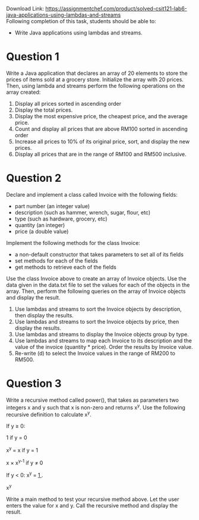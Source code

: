 Download Link: https://assignmentchef.com/product/solved-csit121-lab6-java-applications-using-lambdas-and-streams
<br>
Following completion of this task, students should be able to:

<ul>

 <li>Write Java applications using lambdas and streams.</li>

</ul>

<h1>Question 1</h1>

Write a Java application that declares an array of 20 elements to store the prices of items sold at a grocery store. Initialize the array with 20 prices. Then, using lambda and streams perform the following operations on the array created:

<ol>

 <li>Display all prices sorted in ascending order</li>

 <li>Display the total prices.</li>

 <li>Display the most expensive price, the cheapest price, and the average price.</li>

 <li>Count and display all prices that are above RM100 sorted in ascending order</li>

 <li>Increase all prices to 10% of its original price, sort, and display the new prices.</li>

 <li>Display all prices that are in the range of RM100 and RM500 inclusive.</li>

</ol>

<h1>Question 2</h1>

Declare and implement a class called Invoice with the following fields:

<ul>

 <li>part number (an integer value)</li>

 <li>description (such as hammer, wrench, sugar, flour, etc)</li>

 <li>type (such as hardware, grocery, etc)</li>

 <li>quantity (an integer)</li>

 <li>price (a double value)</li>

</ul>

Implement the following methods for the class Invoice:

<ul>

 <li>a non-default constructor that takes parameters to set all of its fields</li>

 <li>set methods for each of the fields</li>

 <li>get methods to retrieve each of the fields</li>

</ul>

Use the class Invoice above to create an array of Invoice objects. Use the data given in the data.txt file to set the values for each of the objects in the array. Then, perform the following queries on the array of Invoice objects and display the result.

<ol>

 <li>Use lambdas and streams to sort the Invoice objects by description, then display the results.</li>

 <li>Use lambdas and streams to sort the Invoice objects by price, then display the results.</li>

 <li>Use lambdas and streams to display the Invoice objects group by type.</li>

 <li>Use lambdas and streams to map each Invoice to its description and the value of the invoice (quantity * price). Order the results by Invoice value.</li>

 <li>Re-write (d) to select the Invoice values in the range of RM200 to RM500.</li>

</ol>

<h1>Question 3</h1>

Write a recursive method called power(), that takes as parameters two integers x and y such that x is non-zero and returns x<sup>y</sup>.  Use the following recursive definition to calculate x<sup>y</sup>.

If y ≥ 0:

1                           if y = 0

x<sup>y </sup> =                x                            if y = 1

x  ×  x<sup>y-1</sup>                if y ≠ 0




If y &lt; 0: x<sup>y </sup> =         <u>      1      </u> .

x<sup>y</sup>

Write a main method to test your recursive method above.  Let the user enters the value for x and y.  Call the recursive method and display the result.

<strong> </strong>


